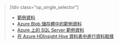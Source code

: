 > [!div class="op_single_selector"]
> * [範例資料](../articles/machine-learning/team-data-science-process/sample-data.md)
> * [Azure Blob 儲存體中的範例資料](../articles/machine-learning/team-data-science-process/sample-data-blob.md)
> * [Azure 上的 SQL Server 範例資料](../articles/machine-learning/team-data-science-process/sample-data-sql-server.md)
> * [在 Azure HDInsight Hive 資料表中進行資料取樣](../articles/machine-learning/team-data-science-process/sample-data-hive.md)
> 
> 

